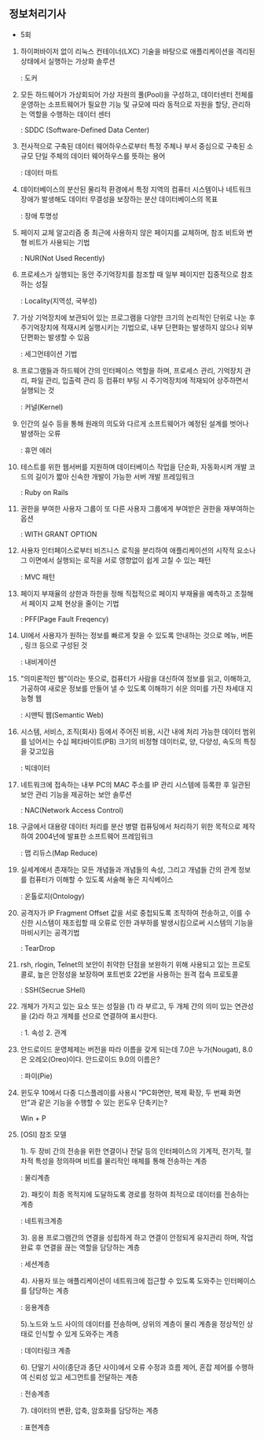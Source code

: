 ## 정보처리기사

* 5회

1. 하이퍼바이저 없이 리눅스 컨테이너(LXC) 기술을 바탕으로 애플리케이션을 격리된 상태에서 실행하는 가상화 솔루션

   : 도커

2. 모든 하드웨어가 가상회되어 가상 자원의 풀(Pool)을 구성하고, 데이터센터 전체를 운영하는 소프트웨어가 필요한 기능 및 규모에 따라 동적으로 자원을 할당, 관리하는 역할을 수행하는 데이터 센터

   : SDDC (Software-Defined Data Center)

3. 전사적으로 구축된 데이터 웨어하우스로부터 특정 주체나 부서 중심으로 구축된 소규모 단일 주체의 데이터 웨어하우스를 뜻하는 용어

   : 데이터 마트

4. 데이터베이스의 분산된 물리적 환경에서 특정 지역의 컴퓨터 시스템이나 네트워크 장애가 발생해도 데이터 무결성을 보장하는 분산 데이터베이스의 목표

   : 장애 투명성

5. 페이지 교체 알고리즘 중 최근에 사용하지 않은 페이지를 교체하며, 참조 비트와 변형 비트가 사용되는 기법

   : NUR(Not Used Recently)

6. 프로세스가 실행되는 동안 주기억장치를 참조할 때 일부 페이지만 집중적으로 참조하는 성질

   : Locality(지역성, 국부성)

7. 가상 기억장치에 보관되어 있는 프로그램을 다양한 크기의 논리적인 단위로 나눈 후 주기억장치에 적재시켜 실행시키는 기법으로, 내부 단편화는 발생하지 않으나 외부 단편화는 발생할 수 있음

   : 세그먼테이션 기법

8. 프로그램들과 하드웨어 간의 인터페이스 역할을 하며, 프로세스 관리, 기억장치 관리, 파일 관리, 입출력 관리 등 컴퓨터 부팅 시 주기억장치에 적재되어 상주하면서 실행되는 것

   : 커널(Kernel)

9. 인간의 실수 등을 통해 원래의 의도와 다르게 소프트웨어가 예정된 설계를 벗어나 발생하는 오류

   : 휴먼 에러

10. 테스트를 위한 웹서버를 지원하며 데이터베이스 작업을 단순화, 자동화시켜 개발 코드의 길이가 짧아 신속한 개발이 가능한 서버 개발 프레임워크

    : Ruby on Rails

11. 권한을 부여한 사용자 그룹이 또 다른 사용자 그룹에게 부여받은 권한을 재부여하는 옵션

    : WITH GRANT OPTION

12. 사용자 인터페이스로부터 비즈니스 로직을 분리하여 애플리케이션의 시작적 요소나 그 이면에서 실행되는 로직을 서로 영향없이 쉽게 고칠 수 있는 패턴

    : MVC 패턴

13. 페이지 부재율의 상한과 하한을 정해 직접적으로 페이지 부재율을 예측하고 조절해서 페이지 교체 현상을 줄이는 기법

    : PFF(Page Fault Freqency)

14. UI에서 사용자가 원하는 정보를 빠르게 찾을 수 있도록 안내하는 것으로 메뉴, 버튼 , 링크 등으로 구성된 것

    : 내비게이션

15. "의미론적인 웹"이라는 뜻으로, 컴퓨터가 사람을 대신하여 정보를 읽고, 이해하고, 가공하여 새로운 정보를 만들어 낼 수 있도록 이해하기 쉬운 의미를 가진 차세대 지능형 웹

    : 시맨틱 웹(Semantic Web)

16. 시스템, 서비스, 조직(회사) 등에서 주어진 비용, 시간 내에 처리 가능한 데이터 범위를 넘어서는 수십 페타바이트(PB) 크기의 비정형 데이터로, 양, 다양성, 속도의 특징을 갖고있음

    : 빅데이터

17. 네트워크에 접속하는 내부 PC의 MAC 주소를 IP 관리 시스템에 등록한 후 일관된 보안 관리 기능을 제공하는 보안 솔루션

    : NAC(Network Access Control)

18. 구글에서 대용량 데이터 처리를 분산 병렬 컴퓨팅에서 처리하기 위한 목적으로 제작하여 2004년에 발표한 소프트웨어 프레임워크

    : 맵 리듀스(Map Reduce)

19. 실세계에서 존재하는 모든 개념들과 개념들의 속성, 그리고 개념들 간의 관계 정보를 컴퓨터가 이해할 수 있도록 서술해 놓은 지식베이스

    : 온톨로지(Ontology)

20. 공격자가 IP Fragment Offset 값을 서로 중첩되도록 조작하여 전송하고, 이를 수신한 시스템이 재조립할 때 오류로 인한 과부하를 발생시킴으로써 시스템의 기능을 마비시키는 공격기법

    : TearDrop

21. rsh, rlogin, Telnet의 보안이 취약한 단점을 보완하기 위해 사용되고 있는 프로토콜로, 높은 안정성을 보장하며 포트번호 22번을 사용하는 원격 접속 프로토콜

    : SSH(Secrue SHell)

22. 개체가 가지고 있는 요소 또는 성질을 (1) 라 부르고,  두 개체 간의 의미 있는 연관성을 (2)라 하고 개체를 선으로 연결하여 표시한다.

    : 1. 속성 2. 관계

23. 안드로이드 운영체제는 버전을 따라 이름을 갖게 되는데 7.0은 누가(Nougat), 8.0은 오레오(Oreo)이다. 안드로이드 9.0의 이름은?

    : 파이(Pie)

24. 윈도우 10에서 다중 디스플레이를 사용시 "PC화면만, 복제 확장, 두 번째 화면만"과 같은 기능을 수행할 수 있는 윈도우 단축키는?

    Win + P

25. [OSI] 참조 모델

    1). 두 장비 간의 전송을 위한 연결이나 전달 등의 인터페이스의 기계적, 전기적, 절차적 특성을 정의하며 비트를 물리적인 매체를 통해 전송하는 계층 

    : 물리계층

    2). 패킷이 최종 목적지에 도달하도록 경로를 정하여 최적으로 데이터를 전송하는 계층

    : 네트워크계층

    3). 응용 프로그램간의 연결을 성립하게 하고 연결이 안정되게 유지관리 하며, 작업 완료 후 연결을 끊는 역할을 담당하는 계층

    : 세션계층

    4). 사용자 또는 애플리케이션이 네트워크에 접근할 수 있도록 도와주는 인터페이스를 담당하는 계층

    : 응용계층

    5).노드와 노드 사이의 데이터를 전송하며, 상위의 계층이 물리 계층을 정상적인 상태로 인식할 수 있게 도와주는 계층

    : 데이터링크 계층

    6). 단말기 사이(종단과 종단 사이)에서 오류 수정과 흐름 제어, 혼잡 제어를 수행하여 신뢰성 있고 세그먼트를 전달하는 계층

    : 전송계층

    7). 데이터의 변환, 압축, 암호화를 담당하는 계층

    : 표현계층

